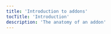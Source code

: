 ```yaml
---
title: 'Introduction to addons'
tocTitle: 'Introduction'
description: 'The anatomy of an addon'
---
```

